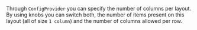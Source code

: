Through `ConfigProvider` you can specify the number of columns per layout. By using knobs you can switch both, the number of items present on this layout (all of size `1 column`) and the number of columns allowed per row.
